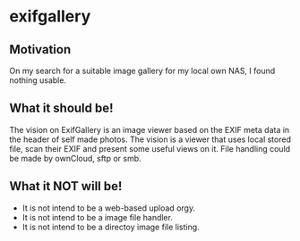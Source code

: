 # exifgallery

## Motivation

On my search for a suitable image gallery for my local own NAS, I found nothing usable. 

## What it should be!

The vision on ExifGallery is an image viewer based on the EXIF meta data in the header of self made photos. The vision is a viewer that uses local stored file, scan their EXIF and present some useful views on it. File handling could be made by ownCloud, sftp or smb. 

## What it NOT will be! 

* It is not intend to be a web-based upload orgy. 
* It is not intend to be a image file handler. 
* It is not intend to be a directoy image file listing. 

